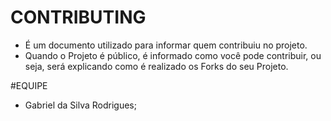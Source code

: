 # CONTRIBUTING
- É um documento utilizado para informar quem contribuiu no projeto.
- Quando o Projeto é público, é informado como você pode contribuir, ou seja, será explicando como é realizado os Forks do seu Projeto.

#EQUIPE
- Gabriel da Silva Rodrigues;